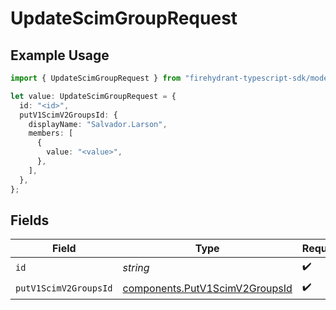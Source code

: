 # UpdateScimGroupRequest

## Example Usage

```typescript
import { UpdateScimGroupRequest } from "firehydrant-typescript-sdk/models/operations";

let value: UpdateScimGroupRequest = {
  id: "<id>",
  putV1ScimV2GroupsId: {
    displayName: "Salvador.Larson",
    members: [
      {
        value: "<value>",
      },
    ],
  },
};
```

## Fields

| Field                                                                            | Type                                                                             | Required                                                                         | Description                                                                      |
| -------------------------------------------------------------------------------- | -------------------------------------------------------------------------------- | -------------------------------------------------------------------------------- | -------------------------------------------------------------------------------- |
| `id`                                                                             | *string*                                                                         | :heavy_check_mark:                                                               | N/A                                                                              |
| `putV1ScimV2GroupsId`                                                            | [components.PutV1ScimV2GroupsId](../../models/components/putv1scimv2groupsid.md) | :heavy_check_mark:                                                               | N/A                                                                              |